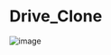 # Drive_Clone

![image](https://github.com/user-attachments/assets/32d2de2d-1676-4b1a-8936-3ef4b3139337)
